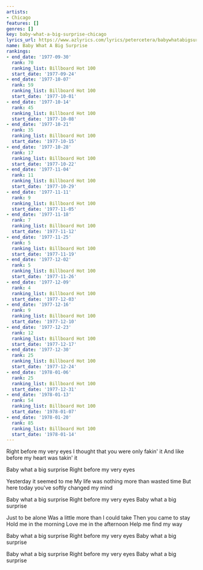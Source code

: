 ```yaml
---
artists:
- Chicago
features: []
genres: []
key: baby-what-a-big-surprise-chicago
lyrics_url: https://www.azlyrics.com/lyrics/petercetera/babywhatabigsurprise.html
name: Baby What A Big Surprise
rankings:
- end_date: '1977-09-30'
  rank: 70
  ranking_list: Billboard Hot 100
  start_date: '1977-09-24'
- end_date: '1977-10-07'
  rank: 59
  ranking_list: Billboard Hot 100
  start_date: '1977-10-01'
- end_date: '1977-10-14'
  rank: 45
  ranking_list: Billboard Hot 100
  start_date: '1977-10-08'
- end_date: '1977-10-21'
  rank: 35
  ranking_list: Billboard Hot 100
  start_date: '1977-10-15'
- end_date: '1977-10-28'
  rank: 17
  ranking_list: Billboard Hot 100
  start_date: '1977-10-22'
- end_date: '1977-11-04'
  rank: 11
  ranking_list: Billboard Hot 100
  start_date: '1977-10-29'
- end_date: '1977-11-11'
  rank: 9
  ranking_list: Billboard Hot 100
  start_date: '1977-11-05'
- end_date: '1977-11-18'
  rank: 7
  ranking_list: Billboard Hot 100
  start_date: '1977-11-12'
- end_date: '1977-11-25'
  rank: 5
  ranking_list: Billboard Hot 100
  start_date: '1977-11-19'
- end_date: '1977-12-02'
  rank: 5
  ranking_list: Billboard Hot 100
  start_date: '1977-11-26'
- end_date: '1977-12-09'
  rank: 4
  ranking_list: Billboard Hot 100
  start_date: '1977-12-03'
- end_date: '1977-12-16'
  rank: 9
  ranking_list: Billboard Hot 100
  start_date: '1977-12-10'
- end_date: '1977-12-23'
  rank: 12
  ranking_list: Billboard Hot 100
  start_date: '1977-12-17'
- end_date: '1977-12-30'
  rank: 25
  ranking_list: Billboard Hot 100
  start_date: '1977-12-24'
- end_date: '1978-01-06'
  rank: 25
  ranking_list: Billboard Hot 100
  start_date: '1977-12-31'
- end_date: '1978-01-13'
  rank: 54
  ranking_list: Billboard Hot 100
  start_date: '1978-01-07'
- end_date: '1978-01-20'
  rank: 85
  ranking_list: Billboard Hot 100
  start_date: '1978-01-14'
---
```


Right before my very eyes
I thought that you were only fakin' it
And like before my heart was takin' it 

Baby what a big surprise
Right before my very eyes 

Yesterday it seemed to me
My life was nothing more than wasted time
But here today you've softly changed my mind 

Baby what a big surprise
Right before my very eyes
Baby what a big surprise 

Just to be alone
Was a little more than I could take
Then you came to stay
Hold me in the morning
Love me in the afternoon
Help me find my way 

Baby what a big surprise
Right before my very eyes
Baby what a big surprise 

Baby what a big surprise
Right before my very eyes
Baby what a big surprise



